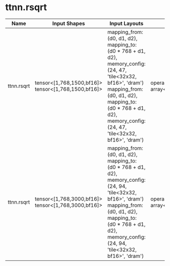 # ttnn.rsqrt

| Name | Input Shapes | Input Layouts | Attributes | Output Shapes | Output Layouts | PCC | ATOL |
|------|--------------|---------------|------------|---------------|----------------|-----|------|
| ttnn.rsqrt | tensor<[1,768,1500,bf16]> <br> tensor<[1,768,1500,bf16]> | mapping_from: (d0, d1, d2), mapping_to: (d0 * 768 + d1, d2), memory_config: (24, 47, 'tile<32x32, bf16>', 'dram') <br> mapping_from: (d0, d1, d2), mapping_to: (d0 * 768 + d1, d2), memory_config: (24, 47, 'tile<32x32, bf16>', 'dram') | operandSegmentSizes: array<i32: 1, 1> | tensor<[1,768,1500,bf16]> | mapping_from: (d0, d1, d2), mapping_to: (d0 * 768 + d1, d2), memory_config: (24, 47, 'tile<32x32, bf16>', 'dram') | nan | nan |
| ttnn.rsqrt | tensor<[1,768,3000,bf16]> <br> tensor<[1,768,3000,bf16]> | mapping_from: (d0, d1, d2), mapping_to: (d0 * 768 + d1, d2), memory_config: (24, 94, 'tile<32x32, bf16>', 'dram') <br> mapping_from: (d0, d1, d2), mapping_to: (d0 * 768 + d1, d2), memory_config: (24, 94, 'tile<32x32, bf16>', 'dram') | operandSegmentSizes: array<i32: 1, 1> | tensor<[1,768,3000,bf16]> | mapping_from: (d0, d1, d2), mapping_to: (d0 * 768 + d1, d2), memory_config: (24, 94, 'tile<32x32, bf16>', 'dram') | nan | nan |
